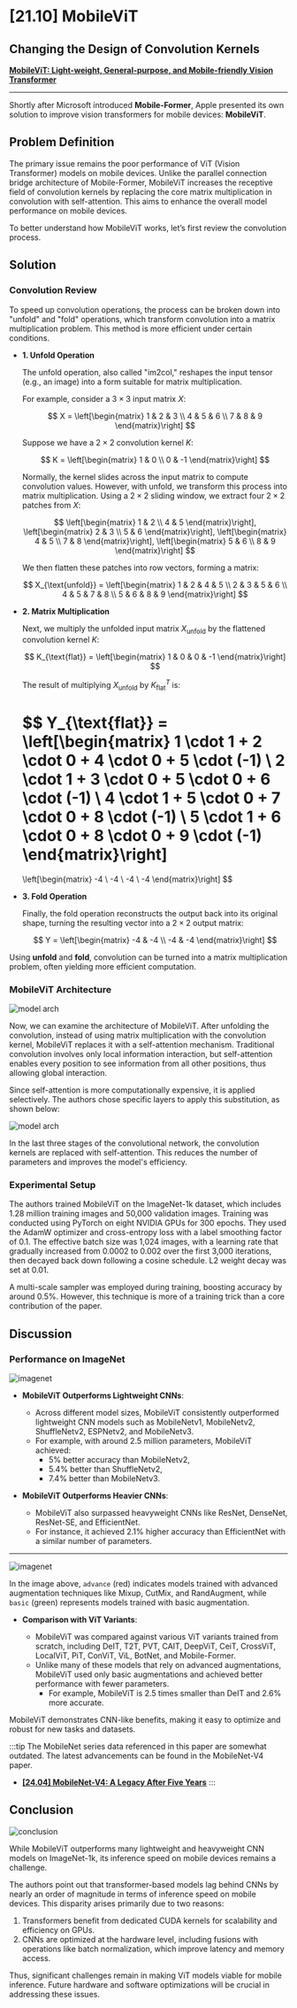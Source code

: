 # [21.10] MobileViT

## Changing the Design of Convolution Kernels

[**MobileViT: Light-weight, General-purpose, and Mobile-friendly Vision Transformer**](https://arxiv.org/abs/2110.02178)

---

Shortly after Microsoft introduced **Mobile-Former**, Apple presented its own solution to improve vision transformers for mobile devices: **MobileViT**.

## Problem Definition

The primary issue remains the poor performance of ViT (Vision Transformer) models on mobile devices. Unlike the parallel connection bridge architecture of Mobile-Former, MobileViT increases the receptive field of convolution kernels by replacing the core matrix multiplication in convolution with self-attention. This aims to enhance the overall model performance on mobile devices.

To better understand how MobileViT works, let’s first review the convolution process.

## Solution

### Convolution Review

To speed up convolution operations, the process can be broken down into "unfold" and "fold" operations, which transform convolution into a matrix multiplication problem. This method is more efficient under certain conditions.

- **1. Unfold Operation**

  The unfold operation, also called "im2col," reshapes the input tensor (e.g., an image) into a form suitable for matrix multiplication.

  For example, consider a $3 \times 3$ input matrix $X$:

  $$
  X = \left[\begin{matrix}
  1 & 2 & 3 \\
  4 & 5 & 6 \\
  7 & 8 & 9
  \end{matrix}\right]
  $$

  Suppose we have a $2 \times 2$ convolution kernel $K$:

  $$
  K = \left[\begin{matrix}
  1 & 0 \\
  0 & -1
  \end{matrix}\right]
  $$

  Normally, the kernel slides across the input matrix to compute convolution values. However, with unfold, we transform this process into matrix multiplication. Using a $2 \times 2$ sliding window, we extract four $2 \times 2$ patches from $X$:

  $$
  \left[\begin{matrix}
  1 & 2 \\
  4 & 5
  \end{matrix}\right],
   \left[\begin{matrix}
  2 & 3 \\
  5 & 6
  \end{matrix}\right],
  \left[\begin{matrix}
  4 & 5 \\
  7 & 8
  \end{matrix}\right],
  \left[\begin{matrix}
  5 & 6 \\
  8 & 9
  \end{matrix}\right]
  $$

  We then flatten these patches into row vectors, forming a matrix:

  $$
  X_{\text{unfold}} = \left[\begin{matrix}
  1 & 2 & 4 & 5 \\
  2 & 3 & 5 & 6 \\
  4 & 5 & 7 & 8 \\
  5 & 6 & 8 & 9
  \end{matrix}\right]
  $$

- **2. Matrix Multiplication**

  Next, we multiply the unfolded input matrix $X_{\text{unfold}}$ by the flattened convolution kernel $K$:

  $$
  K_{\text{flat}} = \left[\begin{matrix} 1 & 0 & 0 & -1 \end{matrix}\right]
  $$

  The result of multiplying $X_{\text{unfold}}$ by $K_{\text{flat}}^T$ is:

  $$
  Y_{\text{flat}} = \left[\begin{matrix}
  1 \cdot 1 + 2 \cdot 0 + 4 \cdot 0 + 5 \cdot (-1) \\
  2 \cdot 1 + 3 \cdot 0 + 5 \cdot 0 + 6 \cdot (-1) \\
  4 \cdot 1 + 5 \cdot 0 + 7 \cdot 0 + 8 \cdot (-1) \\
  5 \cdot 1 + 6 \cdot 0 + 8 \cdot 0 + 9 \cdot (-1)
  \end{matrix}\right]
  =
  \left[\begin{matrix}
  -4 \\
  -4 \\
  -4 \\
  -4
  \end{matrix}\right]
  $$

- **3. Fold Operation**

  Finally, the fold operation reconstructs the output back into its original shape, turning the resulting vector into a $2 \times 2$ output matrix:

  $$
  Y = \left[\begin{matrix}
  -4 & -4 \\
  -4 & -4
  \end{matrix}\right]
  $$

Using **unfold** and **fold**, convolution can be turned into a matrix multiplication problem, often yielding more efficient computation.

### MobileViT Architecture

![model arch](./img/img7.jpg)

Now, we can examine the architecture of MobileViT. After unfolding the convolution, instead of using matrix multiplication with the convolution kernel, MobileViT replaces it with a self-attention mechanism. Traditional convolution involves only local information interaction, but self-attention enables every position to see information from all other positions, thus allowing global interaction.

Since self-attention is more computationally expensive, it is applied selectively. The authors chose specific layers to apply this substitution, as shown below:

![model arch](./img/img1.jpg)

In the last three stages of the convolutional network, the convolution kernels are replaced with self-attention. This reduces the number of parameters and improves the model's efficiency.

### Experimental Setup

The authors trained MobileViT on the ImageNet-1k dataset, which includes 1.28 million training images and 50,000 validation images. Training was conducted using PyTorch on eight NVIDIA GPUs for 300 epochs. They used the AdamW optimizer and cross-entropy loss with a label smoothing factor of 0.1. The effective batch size was 1,024 images, with a learning rate that gradually increased from 0.0002 to 0.002 over the first 3,000 iterations, then decayed back down following a cosine schedule. L2 weight decay was set at 0.01.

A multi-scale sampler was employed during training, boosting accuracy by around 0.5%. However, this technique is more of a training trick than a core contribution of the paper.

## Discussion

### Performance on ImageNet

![imagenet](./img/img5.jpg)

- **MobileViT Outperforms Lightweight CNNs**:

  - Across different model sizes, MobileViT consistently outperformed lightweight CNN models such as MobileNetv1, MobileNetv2, ShuffleNetv2, ESPNetv2, and MobileNetv3.
  - For example, with around 2.5 million parameters, MobileViT achieved:
    - 5% better accuracy than MobileNetv2,
    - 5.4% better than ShuffleNetv2,
    - 7.4% better than MobileNetv3.

- **MobileViT Outperforms Heavier CNNs**:

  - MobileViT also surpassed heavyweight CNNs like ResNet, DenseNet, ResNet-SE, and EfficientNet.
  - For instance, it achieved 2.1% higher accuracy than EfficientNet with a similar number of parameters.

---

![imagenet](./img/img6.jpg)

In the image above, `advance` (red) indicates models trained with advanced augmentation techniques like Mixup, CutMix, and RandAugment, while `basic` (green) represents models trained with basic augmentation.

- **Comparison with ViT Variants**:

  - MobileViT was compared against various ViT variants trained from scratch, including DeIT, T2T, PVT, CAIT, DeepViT, CeiT, CrossViT, LocalViT, PiT, ConViT, ViL, BotNet, and Mobile-Former.
  - Unlike many of these models that rely on advanced augmentations, MobileViT used only basic augmentations and achieved better performance with fewer parameters.
    - For example, MobileViT is 2.5 times smaller than DeIT and 2.6% more accurate.

MobileViT demonstrates CNN-like benefits, making it easy to optimize and robust for new tasks and datasets.

:::tip
The MobileNet series data referenced in this paper are somewhat outdated. The latest advancements can be found in the MobileNet-V4 paper.

- [**[24.04] MobileNet-V4: A Legacy After Five Years**](../../../cnns/lightweight/2404-mobilenet-v4/index.md)
  :::

## Conclusion

![conclusion](./img/img8.jpg)

While MobileViT outperforms many lightweight and heavyweight CNN models on ImageNet-1k, its inference speed on mobile devices remains a challenge.

The authors point out that transformer-based models lag behind CNNs by nearly an order of magnitude in terms of inference speed on mobile devices. This disparity arises primarily due to two reasons:

1. Transformers benefit from dedicated CUDA kernels for scalability and efficiency on GPUs.
2. CNNs are optimized at the hardware level, including fusions with operations like batch normalization, which improve latency and memory access.

Thus, significant challenges remain in making ViT models viable for mobile inference. Future hardware and software optimizations will be crucial in addressing these issues.
